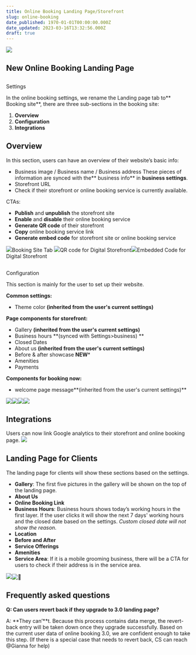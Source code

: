 ```yaml
---
title: Online Booking Landing Page/Storefront
slug: online-booking
date_published: 1970-01-01T00:00:00.000Z
date_updated: 2023-03-16T13:32:56.000Z
draft: true
---
```


![](__GHOST_URL__/content/images/2023/03/Online_booking_landing.png)
## New Online Booking Landing Page

## 
Settings

In the online booking settings, we rename the Landing page tab to** Booking site**, there are three sub-sections in the booking site:

1. **Overview**
2. **Configuration**
3. **Integrations**

## Overview

In this section, users can have an overview of their website’s basic info:

- Business image / Business name / Business address 
These pieces of information are synced with the** business info** in **business settings**.
- Storefront URL
- Check if their storefront or online booking service is currently available.

CTAs:

- **Publish** and **unpublish** the storefront site
- **Enable** and **disable** their online booking service
- **Generate QR code** of their storefront
- **Copy** online booking service link
- **Generate embed code** for storefront site or online booking service

![](__GHOST_URL__/content/images/2023/03/7f4f1fb4-1d5b-41ef-a70a-27cbbd055420.png)Booking Site Tab ![](__GHOST_URL__/content/images/2023/03/14ed0c8f-777a-497a-8cc6-f3bf5c588c8e.png)QR code for Digital Storefront![](__GHOST_URL__/content/images/2023/03/1d5ca000-4966-47db-9428-6dffbfa5b28b.png)Embedded Code for Digital Storefront
## 
Configuration

This section is mainly for the user to set up their website.

**Common settings:**

- Theme color **(inherited from the user's current settings)**

**Page components for storefront:**

- Gallery **(inherited from the user's current settings)**
- Business hours **(synced with Settings>business) **
- Closed Dates
- About us **(inherited from the user's current settings)**
- Before & after showcase **NEW***
- Amenities 
- Payments 

**Components for booking now:**

- welcome page message**(inherited from the user's current settings)**

![](__GHOST_URL__/content/images/2023/03/65f86f19-e418-4e83-9cee-e51b1b39f02a.png)![](__GHOST_URL__/content/images/2023/03/18dabeea-9ae7-4179-b4dd-ec85b241ad5c.png)![](__GHOST_URL__/content/images/2023/03/d253de00-aec3-4e79-a1f2-d9b1c9f7aa3b.png)![](__GHOST_URL__/content/images/2023/03/b90315e5-d1b2-44e1-83fd-e1a9df937e14.png)
## Integrations

Users can now link Google analytics to their storefront and online booking page.
![](__GHOST_URL__/content/images/2023/03/d11fb594-1b83-4e8f-84ab-cbeb1f0ef1f2.png)
## Landing Page for Clients

The landing page for clients will show these sections based on the settings.

- **Gallery**: The first five pictures in the gallery will be shown on the top of the landing page.
- **About Us**
- **Online Booking Link**
- **Business Hours**: Business hours shows today’s working hours in the first layer. If the user clicks it will show the next 7 days' working hours and the closed date based on the settings.
*Custom closed date will not show the reason.*
- **Location**
- **Before and After**
- **Service Offerings**
- **Amenities**
- **Service Area**: If it is a mobile grooming business, there will be a CTA for users to check if their address is in the service area.

![](__GHOST_URL__/content/images/2023/03/58d05433-5aa5-4baf-a83f-5554ddcaf3a7.png)![:thinking:](https://pf-emoji-service--cdn.us-east-1.prod.public.atl-paas.net/standard/caa27a19-fc09-4452-b2b4-a301552fd69c/32x32/1f914.png)
## Frequently asked questions

**Q: Can users revert back if they upgrade to 3.0 landing page?**

A: **They can’**t. Because this process contains data merge, the revert-back entry will be taken down once they upgrade successfully. Based on the current user data of online booking 3.0, we are confident enough to take this step. (If there is a special case that needs to revert back, CS can reach @Gianna for help)
